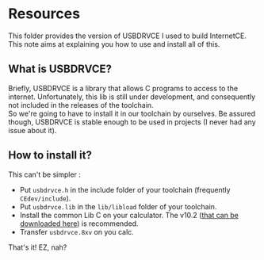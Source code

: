 # Resources

This folder provides the version of USBDRVCE I used to build InternetCE. This note aims at explaining you how to use and install all of this.

## What is USBDRVCE?

Briefly, USBDRVCE is a library that allows C programs to access to the internet. Unfortunately, this lib is still under development, and consequently not included in the releases of the toolchain.  
So we're going to have to install it in our toolchain by ourselves. Be assured though, USBDRVCE is stable enough to be used in projects (I never had any issue about it).

## How to install it?

This can't be simpler :
 * Put `usbdrvce.h` in the include folder of your toolchain (frequently `CEdev/include`).
 * Put `usbdrvce.lib` in the `lib/libload` folder of your toolchain.
 * Install the common Lib C on your calculator. The v10.2 ([that can be downloaded here](https://github.com/CE-Programming/libraries/releases/tag/v10.2)) is recommended.
 * Transfer `usbdrvce.8xv` on you calc.
 
That's it! EZ, nah?
